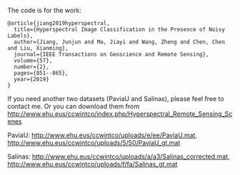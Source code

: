 The code is for the work:

```
@article{jiang2019hyperspectral,
  title={Hyperspectral Image Classification in the Presence of Noisy Labels},
  author={Jiang, Junjun and Ma, Jiayi and Wang, Zheng and Chen, Chen and Liu, Xianming},
  journal={IEEE Transactions on Geoscience and Remote Sensing},
  volume={57},
  number={2},
  pages={851--865},
  year={2019}
}
```

If you need another two datasets (PaviaU and Salinas), please feel free to contact me. Or you can download them from http://www.ehu.eus/ccwintco/index.php/Hyperspectral_Remote_Sensing_Scenes

PaviaU: http://www.ehu.eus/ccwintco/uploads/e/ee/PaviaU.mat, http://www.ehu.eus/ccwintco/uploads/5/50/PaviaU_gt.mat

Salinas: http://www.ehu.eus/ccwintco/uploads/a/a3/Salinas_corrected.mat, http://www.ehu.eus/ccwintco/uploads/f/fa/Salinas_gt.mat
